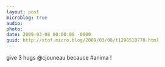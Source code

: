 ```yaml
---
layout: post
microblog: true
audio: 
photo: 
date: 2009-03-08 00:00:00 -0000
guid: http://xtof.micro.blog/2009/03/08/t1296510770.html
---
```

give 3 hugs @cjouneau becauce #anima !
